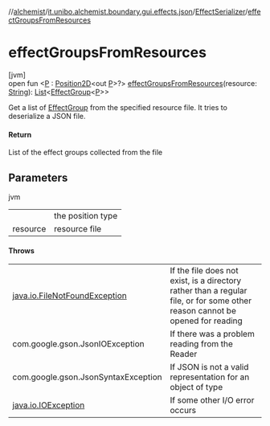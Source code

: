 //[alchemist](../../../index.md)/[it.unibo.alchemist.boundary.gui.effects.json](../index.md)/[EffectSerializer](index.md)/[effectGroupsFromResources](effect-groups-from-resources.md)

# effectGroupsFromResources

[jvm]\
open fun <[P](effect-groups-from-resources.md) : [Position2D](../../it.unibo.alchemist.model.interfaces/-position2-d/index.md)<out [P](../../it.unibo.alchemist.boundary.monitor/-f-x-time-monitor/index.md)>?> [effectGroupsFromResources](effect-groups-from-resources.md)(resource: [String](https://docs.oracle.com/javase/8/docs/api/java/lang/String.html)): [List](https://docs.oracle.com/javase/8/docs/api/java/util/List.html)<[EffectGroup](../../it.unibo.alchemist.boundary.gui.effects/-effect-group/index.md)<[P](../../it.unibo.alchemist.boundary.monitor/-f-x-time-monitor/index.md)>>

Get a list of [EffectGroup](../../it.unibo.alchemist.boundary.gui.effects/-effect-group/index.md) from the specified resource file. It tries to deserialize a JSON file.

#### Return

List of the effect groups collected from the file

## Parameters

jvm

| | |
|---|---|
| <P> | the position type |
| resource | resource file |

#### Throws

| | |
|---|---|
| [java.io.FileNotFoundException](https://docs.oracle.com/javase/8/docs/api/java/io/FileNotFoundException.html) | If the file does not exist, is a directory rather than a regular file, or for some other reason cannot be opened for reading |
| com.google.gson.JsonIOException | If there was a problem reading from the Reader |
| com.google.gson.JsonSyntaxException | If JSON is not a valid representation for an object of type |
| [java.io.IOException](https://docs.oracle.com/javase/8/docs/api/java/io/IOException.html) | If some other I/O error occurs |
